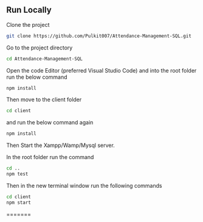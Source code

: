 ## Run Locally

Clone the project

```bash
git clone https://github.com/Pulkit007/Attendance-Management-SQL.git
```

Go to the project directory

```bash
cd Attendance-Management-SQL
```

Open the code Editor (preferred Visual Studio Code) and into the root folder run the below command

```bash
npm install
```

Then move to the client folder

```bash
cd client
```

and run the below command again

```bash
npm install
```

Then Start the Xampp/Wamp/Mysql server.

In the root folder run the command

```bash
cd ..
npm test
```

Then in the new terminal window run the following commands

```bash
cd client
npm start
```
=======